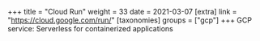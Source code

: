 +++
title = "Cloud Run"
weight = 33
date = 2021-03-07
[extra]
link = "https://cloud.google.com/run/"
[taxonomies]
groups = ["gcp"]
+++
GCP service: Serverless for containerized applications

